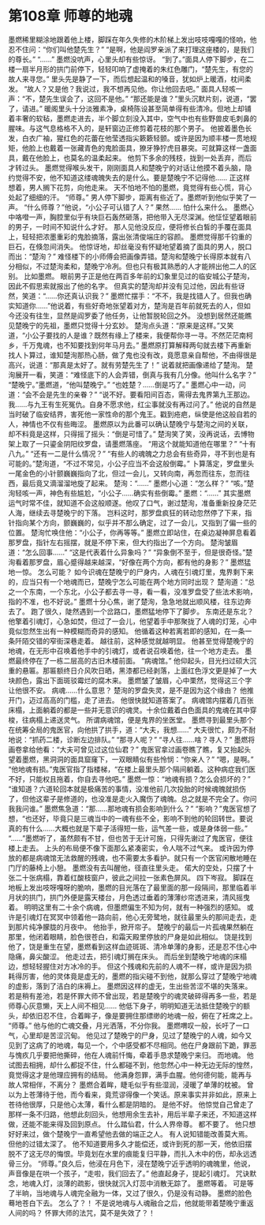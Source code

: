 # 第108章 师尊的地魂
墨燃稀里糊涂地跟着他上楼，脚踩在年久失修的木阶梯上发出吱吱嘎嘎的怪响，他忍不住问：“你们叫他楚先生？”
“是啊，他是阎罗亲派了来打理这座楼的，是我们的尊长。”
“……”
墨燃没吭声，心里头却有些惊讶。
“到了。”面具人停下脚步，在二楼一扇半月形的拱门前停下，轻轻叩响了虚掩着的朱红色雕门，“楚先生，有您的故人来寻您。”
里头先是静了一下，而后想起温和的嗓音，犹如炉上暖酒，枕间柔发。
“故人？又是他？我说过，我不想再见他。你让他回去吧。”
面具人轻咳一声：“不，楚先生误会了，这回不是他。”
“那还能是谁？”里头沉默片刻，说道，“罢了，请进。”
暖阁里头十分淡雅素净，桌椅陈设甚至简单得有些清冷。但地上却铺着丰奢的软毡，墨燃走进去，半个脚立刻没入其中，空气中也有些野兽皮毛刺鼻的腥味。与这气息格格不入的，是轩窗边正修剪着花枝的那个男子。
他披着墨色长发，白衣广袖，猩红色的花蕾在他莹透指尖簌簌轻颤。或许是因为顺丰楼一贯地规矩，他脸上也戴着一张藏青色的鬼脸面具，獠牙狰狞虎目暴突。可就算这样一盏面具，戴在他脸上，也莫名的温柔起来。
他剪下多余的残枝，拢到一处丢弃，而后才转过头。
墨燃觉得喉头发干，刚刚面具人和楚晚宁的对话让他摸不着头脑，隐约觉得不安，他不知道这缕魂魄失去的是什么。要是楚晚宁不记得他……
正这样想着，男人搁下花剪，向他走来。
天不怕地不怕的墨燃，竟觉得有些心慌，背心处起了细细的汗。
“师尊。”
男人停下脚步，距离有些近了。墨燃听到他似乎笑了一声。
“什么师尊？”他说，“小公子可认错了人？”
果然……
怕什么来什么。
墨燃心中咯噔一声，胸腔里似乎有块巨石轰然砸落，把他带入无尽深渊。他怔怔望着眼前的男子，一时间不知说什么才好。
那人见他没反应，便将修长白皙的手覆在面具上，轻轻把浓墨重彩的鬼脸摘落，露出张清俊端庄的容颜。
墨燃觉得那千钧重的巨石，在倏忽间消失。
他惊讶地，却丝毫没有怀疑地望着摘了面具的男人，脱口而出：“楚洵？”
难怪楼下的小师傅会把画像弄错。楚洵和楚晚宁长得原本就有八分相似，不过楚洵柔和，楚晚宁冷冽。但也只有极其熟悉的人才能辨出他二人的区别。
比如墨燃。
眼前男子正是他在两百多年前的幻象里见过的临安城公子楚洵，因此不假思索就报出了他的名字。
但真实的楚洵却并没有见过他，因此有些讶然，笑道：“……你还真认识我？”
墨燃忙摆手：“不不，我是找错人了。但我也确实知道你……”他说着，有些好奇地张望着对方，楚洵是百年前就死去的人，但如今还没有往生，显然是阎罗委了他任务，让他暂脱轮回之外。
没想到居然还能瞧见楚晚宁的先祖，墨燃只觉得十分玄妙。
楚洵点头道：“原来是这样。”又笑道，“小公子要找的人是谁？既然有缘上了楼来，我便帮你寻一寻。不然茫茫南柯乡，千万鬼魂，也不知要找到何年马月去。”
墨燃原打算解释两句就去楼下再重新找人卜算过，谁知楚洵那热心肠，做了鬼也没有改，竟愿意亲自帮他，不由得很是高兴，说道：“那真是太好了。就有劳楚先生了！”
说着就把画像递给了楚洵。
楚洵展开一看，笑道：“难怪底下的人会弄错，倒真与我有几分像。他叫什么名字？”
“楚晚宁。”墨燃道，“他叫楚晚宁。”
“也姓楚？……倒是巧了。”
墨燃心中一动，问道：“会不会是先生的亲眷？”
“说不好。要看阳间百态，需得去鬼界第九王那边。我……与九王有生死冤仇。自身不愿求他，红尘事就没有再过问了。”
他说的自然是当时破了临安结界，害死他一家性命的那个鬼王。戳到疮疤，纵使是他这般自若的人，神情也不仅有些晦涩。
墨燃原以为此番可以确认楚晚宁与楚洵之间的关联，却不料竟是这样，只得摇了摇头：“倒是可惜了。”
楚洵笑了笑，没再说话，去博物架上取了一只鎏金阴阳纹罗盘，请墨燃落座。
“用这个就能知道他在哪里？”
“十有八九。”
“还有一二是什么情况？”
“有些人的魂魄之力总会有些奇异，寻不到也是有可能的。”楚洵道，“不过不常见，小公子应当不会这般倒霉。”
卜算落定，罗盘里头一尾金色的小针颤巍巍指向了北，但过一会儿，又转向南，再忽而往东，忽而往西，最后竟又滴溜溜地旋了起来。
楚洵：“……”
墨燃小心道：“怎么样？”
“咳。”楚洵轻咳一声，神色有些尴尬，“小公子……确实有些倒霉。”
墨燃：“……”
其实墨燃运气时常不佳，就知道不会这般顺遂。他叹了口气，谢过楚洵，准备重新投身茫茫人海，继续去寻楚晚宁的下落。
岂料这时，那罗盘疯狂的转动忽然停了下来，指针指向某个方向，颤巍巍的，似乎并不那么确定，过了一会儿，又指到了偏一些的位置。
楚洵忙唤住他：“小公子，你再等等。”
墨燃立即站住，在桌边凝神屏息看着那罗盘，指针左右摇摆，就是不停下来，但大约指出了一个方向。
楚洵皱眉道：“怎么回事……”
“这是代表着什么异象吗？”
“异象倒不至于，但是很奇怪。”楚洵看着那罗盘，眉心蹙得越来越深，“好像在两个方向，都有他的身影？”
墨燃猛地一惊。
怎么可能？
如今识魂在楚晚宁的尸身内，人魂在引魂灯里，鬼界剩下来的，应当只有一个地魂而已，楚晚宁怎么可能在两个地方同时出现？
楚洵道：“总之一个东南，一个东北，小公子都去寻一寻，看一看，没准罗盘受了些法术影响，指的不准，也不好说。”
墨燃十分心焦，谢了楚洵，急急地就出顺风楼，往东边奔去了。
跑了很久，陡然遇到一个岔路口，墨燃猛地停下了脚步。
东南还是东北？
他擎着引魂灯，心急如焚，但过了一会儿，他望着手中那聚拢了人魂的灯笼，心中竟似忽然生出有一种模糊而奇异的感知。
他循着这种若离若即的感知，在一条一条阡陌交错的窄街深巷走着。
越往前，这种感觉就越明显。
他甚至觉得楚晚宁的地魂，在无形中召唤着他手中的引魂灯，或者说召唤着他，往一个地方走去。
墨燃最终停在了一栋二层高的古旧木楼前面。
“病魂馆。”
他仰起头，目光扫过硕大沉重的悬匾。那匾额终日介风吹日晒，黑漆都已经剥落，上面红色浮文更是掉了一大块颜色，露出下面斑驳霉烂的腐木来。
墨燃皱了皱眉，心中栗然，觉得这三个字让他很不安。
病魂……什么意思？
楚洵的罗盘失灵，是不是因为这个缘由？
他推开门，迈过高高的门槛，走了进去。
他很快就知道答案了。
病魂馆内摆着几百张床榻，上面躺着的都是一些并无意识的魂灵。十余位戴着白色面具的鬼魂在其中穿梭，往病榻上递送灵气。
所谓病魂馆，便是鬼界的坐医堂。
墨燃寻到最里头那个在统筹全局的鬼医官，向他拱了拱手，道：“大夫，我想……”
大夫很忙，颇为不耐地说：“抓药二楼，诊断左边排队。”
“那寻人呢？”
“寻人往……啥？寻人？”
墨燃将画卷拿给他看：“大夫可曾见过这位仙君？”
鬼医官拿过画卷瞧了瞧，复又抬起头望着墨燃，黑洞洞的面具窟窿下，一双眼睛似有些怜悯：“你亲人？”
“嗯，是啊。”
“他地魂有损。”鬼医官指了指楼梯，“在楼上最里头那个隔间躺着。这种病症我们医不好，只能权且拖着，你自去寻他吧。”
墨燃一惊：“地魂有损？怎么会损坏的？”
“谁知道？六道轮回本就是极痛苦的事情，没准他前几次投胎的时候魂魄就损伤了，但他这辈子是修道的，也没准是走火入魔伤了魂魄。总之就是不完全了。你问我我问谁。”
墨燃焦急道：“那……那地魂有损会影响到什么？”
“影响？”鬼医官想了想，“也还好，毕竟只是三魂当中的一魂有些不全，影响不到他的轮回转世。要说真的有什么……大概也就是下辈子活得短一些，运气差一些，或是身体弱一些。”
“……”墨燃听了，虽然颇有不甘，但也苦于无计可施，只得先谢过了鬼医官，便往楼上走去。
上头的布局便不像下面那么紧凑密实，令人喘不过气来。
或许因为停放的都是病魂馆无法救醒的残魂，也不需要太多看护。就只有一个医官闲散地睡在门厅的藤椅上小憩。
墨燃没有去叫醒他，径直往里头走。
偌大的空处，只摆了十张二十张病榻，靠着红酸枝窗户，彼此之间拉一张素色屏风。
四下岑寂。
脚踩在地板上发出吱呀嘎呀的脆响，墨燃的目光落在了最里面的那一段隔间，那里临着半月状的拱门，拱门外便是露天楼台，月色透过垂着的薄薄纱帘透进来，清风摇曳着。
明明这里有二十余个病魂，但墨燃偏生不知为何，就有一种强烈的感知。
或许是引魂灯在冥冥中领着他一路向前，他心无旁鹭地，就往最里头的那间走去，走到那片纯净朦胧的月夜中。
他抬手，掀开帘子。
楚晚宁的最后一片孤魂果然躺在那里，他闭着眼睛，脸色很苍白，和霜天殿里停放的尸身是如此相似。
饶是找到他了，饶是重生在望，墨燃看到这样血迹斑斑、清冷单薄的身影，还是忍不住心中隐痛，鼻尖酸涩。
他走过去，把引魂灯搁在床头。
而后坐到楚晚宁地魂的床榻边，想轻轻握住对方冰冷的手。
但这个残魂和先前的人魂不一样，或许是因为损耗得厉害，他的灵体竟是虚无的，墨燃的指尖碰不到他，就那么穿过了楚晚宁地魂的虚影，落到了洁白的床褥上。
墨燃因这样的虚无，生出些苦涩不堪的失落来。
若是稍有差池，若是怀罪大师不曾出现，若是楚晚宁的魂灵破碎得再多一些，若是师尊心灰意懒，天上人间不相见……
他低下身子，明明知道无法抵住楚晚宁的额头，却依旧忍不住，合着眸子，像是要拥住那缥缈的地魂一般，俯在了衽席之上。
“师尊。”
他与他的亡魂交叠，月光洒落，不分你我。
墨燃喟叹一般，长吁了一口气，心里却是苦涩沉甸。
他见过了楚晚宁的尸身，见过了楚晚宁的人魂，如今又见到了这病了的地魂，每见一个，个中感受都不尽相同。他在尸身跟前下跪，罪恶与愧疚几乎要把他撕碎，他在人魂前忏悔，牵着手恳求楚晚宁来归。
而地魂。
他试图去相拥，却什么都捉不住，什么都碰不到，他忽然心中一种无边无际的惶然，竟觉得这才是他理应拥有的结局。
他满身怨罪，满手血腥。他何德何能，能再与故人常相伴，不离分？
墨燃合着眸，睫毛似乎有些湿润，浸暖了单薄的枕被。
曾以为上苍薄待于他，而今看来，竟荒谬得像一个笑话。原来事实并非如此，原来上苍待他很厚，只是他心太薄，看什么都是阴暗的。
是他不好。
他惊觉自己曾走了那样一条不归路，他想此刻回头，他想用余生去补，用后半辈子来还，不知道这样做，还能不能来得及回到原点。
什么踏仙君，什么人界帝尊。
都不要了。
他只想好好来过，做个楚晚宁一直希望他去做的端正之人。
有人说知错能改善莫大焉。
但他的过错太深了。
他不知道要用多久才能偿还，或许到死的那一天，他依旧摆脱不了这无尽的悔恨。毕竟划在水里的痕能复归平静，而扎入木中的伤，却永远透骨三分。
“师尊。”良久后，他浸在月色下，浸在楚晚宁近乎透明的魂魄里，他说，声音像是在哄一个孩子，“走啦，我们回去了。”
他直起身子，提起引魂灯。
咒诀默念，地魂入灯，淡薄的疏影，很快就沉入灯蕊中消散无踪了。
墨燃等着。
可是等了半晌，当地魂与人魂完全融为一体，又过了很久，仍是没有动静。
墨燃的脸色蓦地苍白下去。
怎么了？！
不是说地魂与人魂融合之后，他就能带着楚晚宁重返人间的吗？
怀罪大师的法咒，莫不是失效了？！
